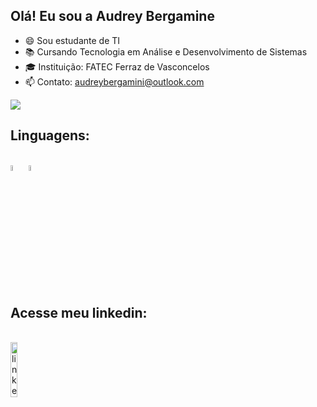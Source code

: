 
## Olá! Eu sou a Audrey Bergamine

- 😄 Sou estudante de TI
- 📚 Cursando Tecnologia em Análise e Desenvolvimento de Sistemas
- 🎓 Instituição: FATEC Ferraz de Vasconcelos
- 📫 Contato: audreybergamini@outlook.com

<div>
  <ahref="https://github.com/AudreyBergamine">
  <img heigh="180em" src="https://github-readme-stats.vercel.app/api?username=AudreyBergamine&show_icons=true&theme=dracula&include_all_commits=true&count_private=true"/>
</div>
  
   
  
  
## Linguagens: 
<div style="display: inline_block" align="left"><br>
<img align="center" alt="python" width="5%" src="https://cdn.jsdelivr.net/gh/devicons/devicon/icons/python/python-original.svg"/>
<img align="center" alt="HTML5" width="5%" src="https://camo.githubusercontent.com/0c3a16a22ae058cfe38a06dc9ea16404cf006409262f547c9ccfa3ec8b30f71e/"/>
 
</div>
  
  
  
   
## Acesse meu linkedin:
    
<div style="display: inline_block" align="left"><br>
<a href="https://www.linkedin.com/in/audrey-bergamine-a44b9325a/" target="blank"><img align="center" alt="linkedin" width="15%" src="https://img.shields.io/badge/LinkedIn-0077B5?style=for-the-badge&logo=linkedin&logoColor=white"/>

</div>
